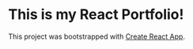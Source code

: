 # This is my React Portfolio!

This project was bootstrapped with [Create React App](https://github.com/facebook/create-react-app).
